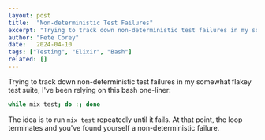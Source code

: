 ```yaml
---
layout: post
title:  "Non-deterministic Test Failures"
excerpt: "Trying to track down non-deterministic test failures in my somewhat flakey test suite, I've been relying on this bash one-liner."
author: "Pete Corey"
date:   2024-04-10
tags: ["Testing", "Elixir", "Bash"]
related: []
---
```


Trying to track down non-deterministic test failures in my somewhat flakey test suite, I've been relying on this bash one-liner:

```bash
while mix test; do :; done
```

The idea is to run `mix test` repeatedly until it fails. At that point, the loop terminates and you've found yourself a non-deterministic failure.

